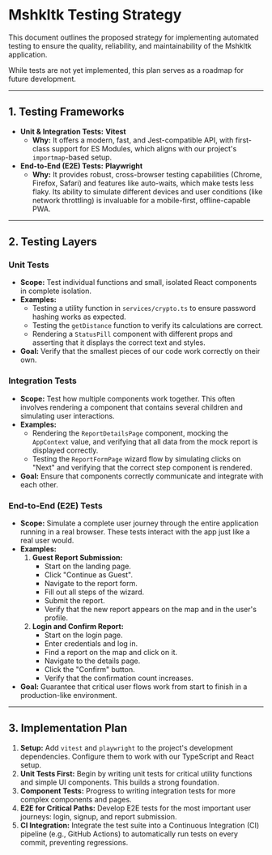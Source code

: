 # Mshkltk Testing Strategy

This document outlines the proposed strategy for implementing automated testing to ensure the quality, reliability, and maintainability of the Mshkltk application.

While tests are not yet implemented, this plan serves as a roadmap for future development.

---

## 1. Testing Frameworks

-   **Unit & Integration Tests:** **Vitest**
    -   **Why:** It offers a modern, fast, and Jest-compatible API, with first-class support for ES Modules, which aligns with our project's `importmap`-based setup.
-   **End-to-End (E2E) Tests:** **Playwright**
    -   **Why:** It provides robust, cross-browser testing capabilities (Chrome, Firefox, Safari) and features like auto-waits, which make tests less flaky. Its ability to simulate different devices and user conditions (like network throttling) is invaluable for a mobile-first, offline-capable PWA.

---

## 2. Testing Layers

### Unit Tests
-   **Scope:** Test individual functions and small, isolated React components in complete isolation.
-   **Examples:**
    -   Testing a utility function in `services/crypto.ts` to ensure password hashing works as expected.
    -   Testing the `getDistance` function to verify its calculations are correct.
    -   Rendering a `StatusPill` component with different props and asserting that it displays the correct text and styles.
-   **Goal:** Verify that the smallest pieces of our code work correctly on their own.

### Integration Tests
-   **Scope:** Test how multiple components work together. This often involves rendering a component that contains several children and simulating user interactions.
-   **Examples:**
    -   Rendering the `ReportDetailsPage` component, mocking the `AppContext` value, and verifying that all data from the mock report is displayed correctly.
    -   Testing the `ReportFormPage` wizard flow by simulating clicks on "Next" and verifying that the correct step component is rendered.
-   **Goal:** Ensure that components correctly communicate and integrate with each other.

### End-to-End (E2E) Tests
-   **Scope:** Simulate a complete user journey through the entire application running in a real browser. These tests interact with the app just like a real user would.
-   **Examples:**
    1.  **Guest Report Submission:**
        -   Start on the landing page.
        -   Click "Continue as Guest".
        -   Navigate to the report form.
        -   Fill out all steps of the wizard.
        -   Submit the report.
        -   Verify that the new report appears on the map and in the user's profile.
    2.  **Login and Confirm Report:**
        -   Start on the login page.
        -   Enter credentials and log in.
        -   Find a report on the map and click on it.
        -   Navigate to the details page.
        -   Click the "Confirm" button.
        -   Verify that the confirmation count increases.
-   **Goal:** Guarantee that critical user flows work from start to finish in a production-like environment.

---

## 3. Implementation Plan

1.  **Setup:** Add `vitest` and `playwright` to the project's development dependencies. Configure them to work with our TypeScript and React setup.
2.  **Unit Tests First:** Begin by writing unit tests for critical utility functions and simple UI components. This builds a strong foundation.
3.  **Component Tests:** Progress to writing integration tests for more complex components and pages.
4.  **E2E for Critical Paths:** Develop E2E tests for the most important user journeys: login, signup, and report submission.
5.  **CI Integration:** Integrate the test suite into a Continuous Integration (CI) pipeline (e.g., GitHub Actions) to automatically run tests on every commit, preventing regressions.
